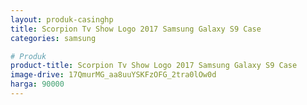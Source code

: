 ```yaml
---
layout: produk-casinghp
title: Scorpion Tv Show Logo 2017 Samsung Galaxy S9 Case
categories: samsung

# Produk
product-title: Scorpion Tv Show Logo 2017 Samsung Galaxy S9 Case
image-drive: 17QmurMG_aa8uuYSKFzOFG_2tra0lOw0d
harga: 90000
---
```

